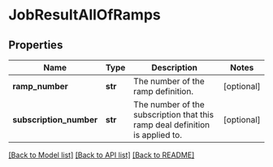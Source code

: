 # JobResultAllOfRamps

## Properties
Name | Type | Description | Notes
------------ | ------------- | ------------- | -------------
**ramp_number** | **str** | The number of the ramp definition. | [optional] 
**subscription_number** | **str** | The number of the subscription that this ramp deal definition is applied to. | [optional] 

[[Back to Model list]](../README.md#documentation-for-models) [[Back to API list]](../README.md#documentation-for-api-endpoints) [[Back to README]](../README.md)


